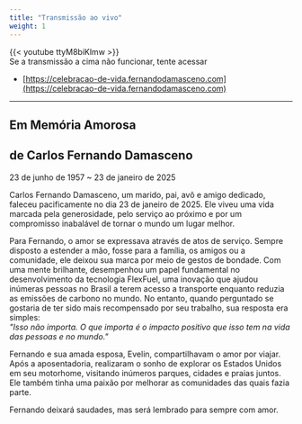 ```yaml
---
title: "Transmissão ao vivo"
weight: 1
---
```


{{< youtube ttyM8biKlmw >}}  
Se a transmissão a cima não funcionar, tente acessar  
- [https://celebracao-de-vida.fernandodamasceno.com](https://celebracao-de-vida.fernandodamasceno.com)  

---

## Em Memória Amorosa
## de Carlos Fernando Damasceno

23 de junho de 1957 ~ 23 de janeiro de 2025

Carlos Fernando Damasceno, um marido, pai, avô e amigo dedicado, faleceu pacificamente no dia 23 de janeiro de 2025. Ele viveu uma vida marcada pela generosidade, pelo serviço ao próximo e por um compromisso inabalável de tornar o mundo um lugar melhor.  

Para Fernando, o amor se expressava através de atos de serviço. Sempre disposto a estender a mão, fosse para a família, os amigos ou a comunidade, ele deixou sua marca por meio de gestos de bondade. Com uma mente brilhante, desempenhou um papel fundamental no desenvolvimento da tecnologia FlexFuel, uma inovação que ajudou inúmeras pessoas no Brasil a terem acesso a transporte enquanto reduzia as emissões de carbono no mundo. No entanto, quando perguntado se gostaria de ter sido mais recompensado por seu trabalho, sua resposta era simples:  
*"Isso não importa. O que importa é o impacto positivo que isso tem na vida das pessoas e no mundo."*  

Fernando e sua amada esposa, Evelin, compartilhavam o amor por viajar. Após a aposentadoria, realizaram o sonho de explorar os Estados Unidos em seu motorhome, visitando inúmeros parques, cidades e praias juntos. Ele também tinha uma paixão por melhorar as comunidades das quais fazia parte.

Fernando deixará saudades, mas será lembrado para sempre com amor.  
